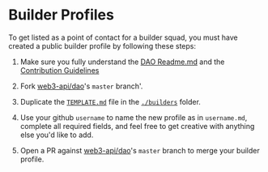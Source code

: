 # Builder Profiles

To get listed as a point of contact for a builder squad, you must have created a public builder profile by following these steps:

1. Make sure you fully understand the [DAO Readme.md](../README.md) and the [Contribution Guidelines](../contribute.md)

1. Fork [web3-api/dao](https://github.com/web3-api/dao)'s `master` branch'.

1. Duplicate the [`TEMPLATE.md`](./TEMPLATE.md) file in the [`./builders`](./builders) folder.

1. Use your github `username` to name the new profile as in `username.md`, complete all required fields, and feel free to get creative with anything else you'd like to add.

1. Open a PR against [web3-api/dao](https://github.com/web3-api/dao)'s `master` branch to merge your builder profile.
